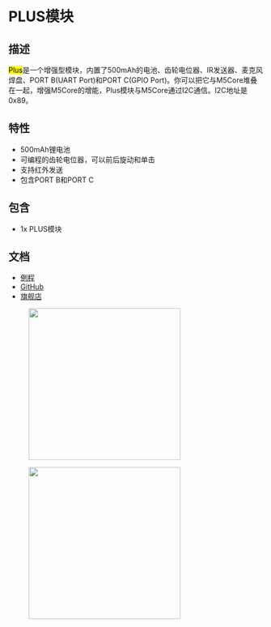 # PLUS模块

## 描述

<mark>Plus</mark>是一个增强型模块，内置了500mAh的电池、齿轮电位器、IR发送器、麦克风焊盘、PORT B(UART Port)和PORT C(GPIO Port)。你可以把它与M5Core堆叠在一起，增强M5Core的增能，Plus模块与M5Core通过I2C通信。I2C地址是0x89。

## 特性

-  500mAh锂电池
-  可编程的齿轮电位器，可以前后旋动和单击
-  支持红外发送
-  包含PORT B和PORT C

## 包含

-  1x PLUS模块

## 文档

- [例程](https://github.com/m5stack/M5Stack/tree/master/examples/Modules/Plus)
- [GitHub](https://github.com/m5stack/M5Stack)
- [旗舰店](https://www.aliexpress.com/store/product/M5Stack-New-Arrival-PLUS-Module-Encoder-Module-with-MEGA328P-500mAh-Battery-ISP-IR-Transmitter-UART-GPIO/3226069_32949278724.html?spm=a2g1x.12024536.productList_5885013.pic_1)

<figure>
    <img src="assets/img/product_pics/modules/plus_1.png" height="300" width="300">
</figure>

<figure>
    <img src="assets/img/product_pics/modules/plus_2.png" height="300" width="300">
</figure>
